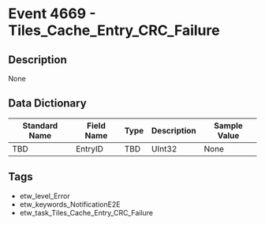 # Event 4669 - Tiles_Cache_Entry_CRC_Failure

## Description
None

## Data Dictionary
|Standard Name|Field Name|Type|Description|Sample Value|
|---|---|---|---|---|
|TBD|EntryID|TBD|UInt32|None|None|

## Tags
* etw_level_Error
* etw_keywords_NotificationE2E
* etw_task_Tiles_Cache_Entry_CRC_Failure